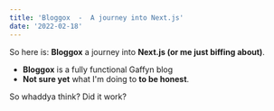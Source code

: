 ```yaml
---
title: 'Bloggox  -  A journey into Next.js'
date: '2022-02-18'
---
```


So here is: **Bloggox** a journey into **Next.js (or me just biffing about)**. 

- **Bloggox** is a fully functional Gaffyn blog
- **Not sure yet** what I'm doing to **to be honest**.

So whaddya think? Did it work?
